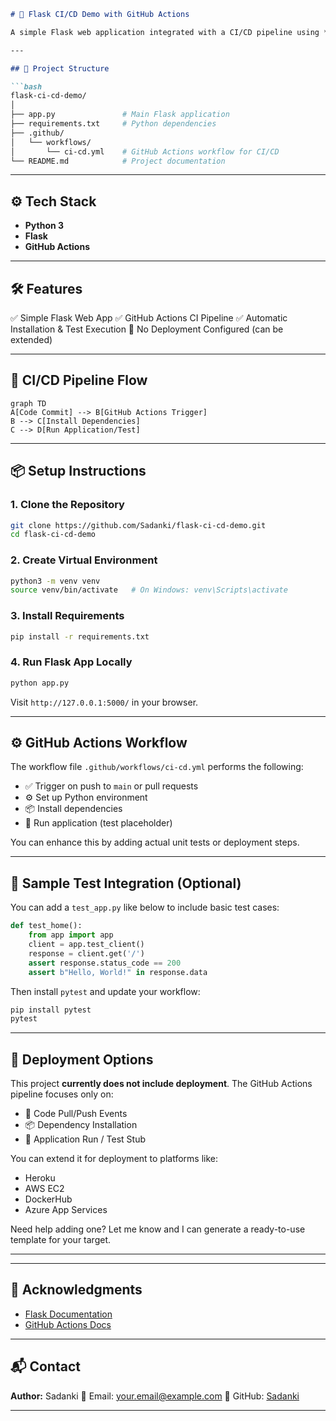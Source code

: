 
````markdown
# 🚀 Flask CI/CD Demo with GitHub Actions

A simple Flask web application integrated with a CI/CD pipeline using **GitHub Actions**. This project demonstrates how to automate testing of a Python Flask app using GitHub Actions.

---

## 📁 Project Structure

```bash
flask-ci-cd-demo/
│
├── app.py               # Main Flask application
├── requirements.txt     # Python dependencies
├── .github/
│   └── workflows/
│       └── ci-cd.yml    # GitHub Actions workflow for CI/CD
└── README.md            # Project documentation
````

---

## ⚙️ Tech Stack

* **Python 3**
* **Flask**
* **GitHub Actions**

---

## 🛠️ Features

✅ Simple Flask Web App
✅ GitHub Actions CI Pipeline
✅ Automatic Installation & Test Execution
🚫 No Deployment Configured (can be extended)

---

## 🔁 CI/CD Pipeline Flow

```mermaid
graph TD
A[Code Commit] --> B[GitHub Actions Trigger]
B --> C[Install Dependencies]
C --> D[Run Application/Test]
```

---

## 📦 Setup Instructions

### 1. Clone the Repository

```bash
git clone https://github.com/Sadanki/flask-ci-cd-demo.git
cd flask-ci-cd-demo
```

### 2. Create Virtual Environment

```bash
python3 -m venv venv
source venv/bin/activate   # On Windows: venv\Scripts\activate
```

### 3. Install Requirements

```bash
pip install -r requirements.txt
```

### 4. Run Flask App Locally

```bash
python app.py
```

Visit `http://127.0.0.1:5000/` in your browser.

---

## ⚙️ GitHub Actions Workflow

The workflow file `.github/workflows/ci-cd.yml` performs the following:

* ✅ Trigger on push to `main` or pull requests
* ⚙️ Set up Python environment
* 📦 Install dependencies
* 🧪 Run application (test placeholder)

You can enhance this by adding actual unit tests or deployment steps.

---

## 🧪 Sample Test Integration (Optional)

You can add a `test_app.py` like below to include basic test cases:

```python
def test_home():
    from app import app
    client = app.test_client()
    response = client.get('/')
    assert response.status_code == 200
    assert b"Hello, World!" in response.data
```

Then install `pytest` and update your workflow:

```bash
pip install pytest
pytest
```

---

## 🚀 Deployment Options

This project **currently does not include deployment**. The GitHub Actions pipeline focuses only on:

* 🔄 Code Pull/Push Events
* 📦 Dependency Installation
* 🧪 Application Run / Test Stub

You can extend it for deployment to platforms like:

* Heroku
* AWS EC2
* DockerHub
* Azure App Services

Need help adding one? Let me know and I can generate a ready-to-use template for your target.

---

---

## 🙌 Acknowledgments

* [Flask Documentation](https://flask.palletsprojects.com/)
* [GitHub Actions Docs](https://docs.github.com/en/actions)

---

## 📬 Contact

**Author:** Sadanki
📧 Email: [your.email@example.com](mailto:your.email@example.com)
🔗 GitHub: [Sadanki](https://github.com/Sadanki)

---

